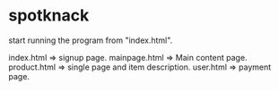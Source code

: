 # spotknack
start running the program from "index.html".

index.html => signup page.
mainpage.html => Main content page.
product.html => single page  and item description.
user.html => payment page.
